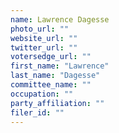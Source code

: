 ```yaml
---
name: Lawrence Dagesse
photo_url: ""
website_url: ""
twitter_url: ""
votersedge_url: ""
first_name: "Lawrence"
last_name: "Dagesse"
committee_name: ""
occupation: ""
party_affiliation: ""
filer_id: ""
---
```

